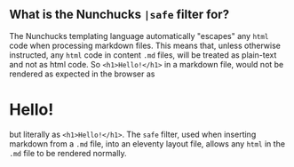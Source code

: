 ## What is the Nunchucks ```|safe``` filter for?

The Nunchucks templating language automatically "escapes" any ```html``` code when processing markdown files. This means that, unless otherwise instructed, any ```html``` code in content ```.md``` files, will be treated as plain-text and not as html code. So ```<h1>Hello!</h1>``` in a markdown file, would not be rendered as expected in the browser as <span><h1 style="font-style:normal" class="text-light">Hello!</h1></span> but literally as ```<h1>Hello!</h1>```. The ```safe``` filter, used when inserting markdown from a ```.md``` file, into an eleventy layout file, allows any ```html``` in the ```.md``` 
file to be rendered normally.
